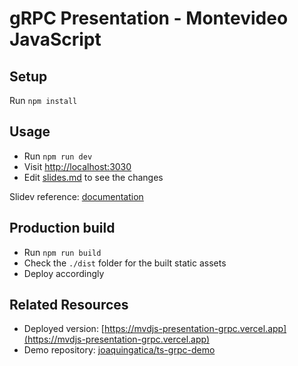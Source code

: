 # gRPC Presentation - Montevideo JavaScript

## Setup

Run `npm install`

## Usage

- Run `npm run dev`
- Visit [http://localhost:3030](http://localhost:3030)
- Edit [slides.md](./slides.md) to see the changes

Slidev reference: [documentation](https://sli.dev/)

## Production build

- Run `npm run build`
- Check the `./dist` folder for the built static assets
- Deploy accordingly

## Related Resources

- Deployed version: [https://mvdjs-presentation-grpc.vercel.app](https://mvdjs-presentation-grpc.vercel.app)
- Demo repository: [joaquingatica/ts-grpc-demo](https://github.com/joaquingatica/ts-grpc-demo)

